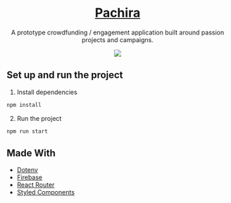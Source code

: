 <p align="center">
  <a href="https://spencercoleman.github.io/hub/">
    <h1 align="center">Pachira</h1>
  </a>
</p> 
<p align="center">
  A prototype crowdfunding / engagement application built around passion projects and campaigns.
</p>
<p align="center">
  <img src="https://user-images.githubusercontent.com/84942739/178912304-0dace3ec-c080-4509-855a-77d61586e106.png" />
</p>

## Set up and run the project 

1. Install dependencies
```bash
npm install
```

2. Run the project
```bash
npm run start
```

## Made With
- [Dotenv](https://github.com/motdotla/dotenv#readme)
- [Firebase](https://firebase.google.com/)
- [React Router](https://reactrouter.com/)
- [Styled Components](https://styled-components.com/)
